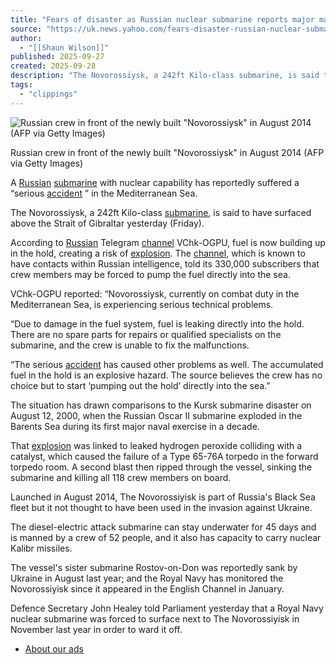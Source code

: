 ```yaml
---
title: "Fears of disaster as Russian nuclear submarine reports major malfunction in Mediterranean"
source: "https://uk.news.yahoo.com/fears-disaster-russian-nuclear-submarine-142027042.html?guccounter=1&guce_referrer=aHR0cHM6Ly9sLmZhY2Vib29rLmNvbS8&guce_referrer_sig=AQAAANWmBR7BpwxzsoDXAz9E4iG_IRhvpavD7FH3xo1R6xBF-kGckx4H8Pbe-b8OqWoftmQtXnJcslWtxJ3UKN8v9GNY3cgsQm6jGVtf_Nz2MYuCaP8DWyfd3zxPWHQrHbICzaaZZ2jwf4r8rjThCDWC6xJsydMu2qHrxtGgab-V7eyl"
author:
  - "[[Shaun Wilson]]"
published: 2025-09-27
created: 2025-09-28
description: "The Novorossiysk, a 242ft Kilo-class submarine, is said to have surfaced above the Strait of Gibraltar"
tags:
  - "clippings"
---
```

![Russian crew in front of the newly built &quot;Novorossiysk&quot; in August 2014 (AFP via Getty Images)](https://s.yimg.com/ny/api/res/1.2/j_T6kB7Iv1d_N8TUp_Kysg--/YXBwaWQ9aGlnaGxhbmRlcjt3PTEyNDI7aD03MTQ7Y2Y9d2VicA--/https://media.zenfs.com/en/evening_standard_239/8ebd2d7c32012fd9dce8b960d789b418)

Russian crew in front of the newly built "Novorossiysk" in August 2014 (AFP via Getty Images)

A [Russian](https://www.standard.co.uk/topic/russian) [submarine](https://www.standard.co.uk/topic/submarine) with nuclear capability has reportedly suffered a “serious [accident](https://www.standard.co.uk/topic/accident) ” in the Mediterranean Sea.

The Novorossiysk, a 242ft Kilo-class [submarine](https://www.standard.co.uk/topic/submarine), is said to have surfaced above the Strait of Gibraltar yesterday (Friday).

According to [Russian](https://www.standard.co.uk/topic/russian) Telegram [channel](https://www.standard.co.uk/topic/channel) VChk-OGPU, fuel is now building up in the hold, creating a risk of [explosion](https://www.standard.co.uk/topic/explosion). The [channel](https://www.standard.co.uk/topic/channel), which is known to have contacts within Russian intelligence, told its 330,000 subscribers that crew members may be forced to pump the fuel directly into the sea.

VChk-OGPU reported: “Novorossiysk, currently on combat duty in the Mediterranean Sea, is experiencing serious technical problems.

“Due to damage in the fuel system, fuel is leaking directly into the hold. There are no spare parts for repairs or qualified specialists on the submarine, and the crew is unable to fix the malfunctions.

“The serious [accident](https://www.standard.co.uk/topic/accident) has caused other problems as well. The accumulated fuel in the hold is an explosive hazard. The source believes the crew has no choice but to start ‘pumping out the hold’ directly into the sea.”

The situation has drawn comparisons to the Kursk submarine disaster on August 12, 2000, when the Russian Oscar II submarine exploded in the Barents Sea during its first major naval exercise in a decade.

That [explosion](https://www.standard.co.uk/topic/explosion) was linked to leaked hydrogen peroxide colliding with a catalyst, which caused the failure of a Type 65-76A torpedo in the forward torpedo room. A second blast then ripped through the vessel, sinking the submarine and killing all 118 crew members on board.

Launched in August 2014, The Novorossiyisk is part of Russia's Black Sea fleet but it not thought to have been used in the invasion against Ukraine.

The diesel-electric attack submarine can stay underwater for 45 days and is manned by a crew of 52 people, and it also has capacity to carry nuclear Kalibr missiles.

The vessel's sister submarine Rostov-on-Don was reportedly sank by Ukraine in August last year; and the Royal Navy has monitored the Novorossiyisk since it appeared in the English Channel in January.

Defence Secretary John Healey told Parliament yesterday that a Royal Navy nuclear submarine was forced to surface next to The Novorossiyisk in November last year in order to ward it off.

- [About our ads](https://legal.yahoo.com/ie/en/yahoo/aboutourads/index.html)